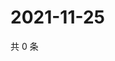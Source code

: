 # 2021-11-25

共 0 条

<!-- BEGIN WEIBO -->
<!-- 最后更新时间 Thu Nov 25 2021 07:09:10 GMT+0800 (China Standard Time) -->

<!-- END WEIBO -->
